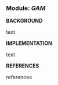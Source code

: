 ### **Module:** ***GAM***

**BACKGROUND**

text

**IMPLEMENTATION**

text

**REFERENCES**

references
